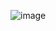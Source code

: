 ![image](https://user-images.githubusercontent.com/34289194/33637355-6de3e420-da18-11e7-9163-873a1befb61e.png)
